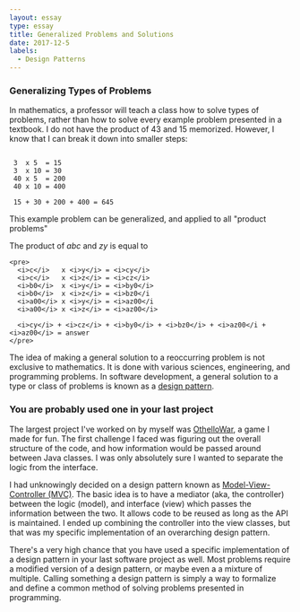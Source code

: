 ```yaml
---
layout: essay
type: essay
title: Generalized Problems and Solutions
date: 2017-12-5
labels:
  - Design Patterns
---
```


<h3>Generalizing Types of Problems</h3>

In mathematics, a professor will teach a class how to solve types of problems, rather than how to solve every example problem presented in a textbook. I do not have the product of 43 and 15 memorized. However, I know that I can break it down into smaller steps:
```

 3  x 5  = 15
 3  x 10 = 30
 40 x 5  = 200
 40 x 10 = 400

 15 + 30 + 200 + 400 = 645

```
This example problem can be generalized, and applied to all "product problems"

The product of _abc_  and _zy_ is equal to
```
<pre>
  <i>c</i>   x <i>y</i> = <i>cy</i>
  <i>c</i>   x <i>z</i> = <i>cz</i>
  <i>b0</i>  x <i>y</i> = <i>by0</i>
  <i>b0</i>  x <i>z</i> = <i>bz0</i
  <i>a00</i> x <i>y</i> = <i>az00</i
  <i>a00</i> x <i>z</i> = <i>az00</i>

  <i>cy</i> + <i>cz</i> + <i>by0</i> + <i>bz0</i> + <i>az00</i + <i>az00</i> = answer
</pre>

```

The idea of making a general solution to a reoccurring problem is not exclusive to mathematics. It is done with various sciences, engineering, and programming problems. In software development, a general solution to a type or class of problems is known as a [design pattern](https://en.wikipedia.org/wiki/Software_design_pattern).  

<h3>You are probably used one in your last project</h3>

The largest project I've worked on by myself was [OthelloWar](https://zach2heth.github.io/projects/OthelloWar), a game I made for fun. The first challenge I faced was figuring out the overall structure of the code, and how information would be passed around between Java classes. I was only absolutely sure I wanted to separate the logic from the interface.

I had unknowingly decided on a design pattern known as [Model-View-Controller (MVC)](https://en.wikipedia.org/wiki/Model%E2%80%93view%E2%80%93controller). The basic idea is to have a mediator (aka, the controller) between the logic (model), and interface (view) which passes the information between the two. It allows code to be reused as long as the API is maintained. I ended up combining the controller into the view classes, but that was my specific implementation of an overarching design pattern.

There's a very high chance that you have used a specific implementation of a design pattern in your last software project as well. Most problems require a modified version of a design pattern, or maybe even a a mixture of multiple. Calling something a design pattern is simply a way to formalize and define a common method of solving problems presented in programming.
